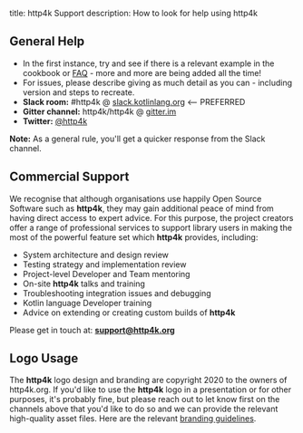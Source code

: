 title: http4k Support
description: How to look for help using http4k

## General Help
- In the first instance, try and see if there is a relevant example in the cookbook or [FAQ](/faq) - more and more are being added all the time!
- For issues, please describe giving as much detail as you can - including version and steps to recreate.
- **Slack room:** #http4k @ <a href="http://slack.kotlinlang.org/">slack.kotlinlang.org</a> <-- PREFERRED
- **Gitter channel:** http4k/http4k @ <a href="https://gitter.im/http4k/http4k">gitter.im</a> 
- **Twitter:** <a href="https://twitter.com/http4k">@http4k</a>

**Note:** As a general rule, you'll get a quicker response from the Slack channel.

## Commercial Support
We recognise that although organisations use happily Open Source Software such as **http4k**, they may gain additional peace of mind from having direct access to expert advice. For this purpose, the project creators offer a range of professional services to support library users in making the most of the powerful feature set which **http4k** provides, including:

- System architecture and design review
- Testing strategy and implementation review
- Project-level Developer and Team mentoring
- On-site **http4k** talks and training
- Troubleshooting integration issues and debugging
- Kotlin language Developer training
- Advice on extending or creating custom builds of **http4k**

Please get in touch at: **[support@http4k.org](mailto:support@http4k.org)**

## Logo Usage
The **http4k** logo design and branding are copyright 2020 to the owners of http4k.org. If you'd like to use the **http4k** logo in a presentation or for other purposes, it's probably fine, but please reach out to let know first on the channels above that you'd like to do so and we can provide the relevant high-quality asset files. Here are the relevant [branding guidelines](https://logojoy.com/b/http4k).

